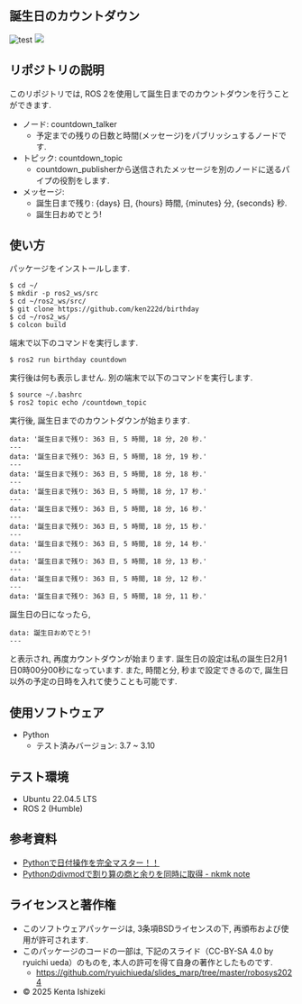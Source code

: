 ## 誕生日のカウントダウン


![test](https://github.com/ken222d/birthday/actions/workflows/test.yml/badge.svg)
![](https://img.shields.io/github/license/ken222d/birthday)


## リポジトリの説明
このリポジトリでは, ROS 2を使用して誕生日までのカウントダウンを行うことができます.  
* ノード: countdown_talker
  * 予定までの残りの日数と時間(メッセージ)をパブリッシュするノードです. 
* トピック: countdown_topic 
  * countdown_publisherから送信されたメッセージを別のノードに送るパイプの役割をします.
* メッセージ: 
  * 誕生日まで残り: {days} 日, {hours} 時間, {minutes} 分, {seconds} 秒. 
  * 誕生日おめでとう!

## 使い方
パッケージをインストールします. 
```
$ cd ~/
$ mkdir -p ros2_ws/src
$ cd ~/ros2_ws/src/
$ git clone https://github.com/ken222d/birthday
$ cd ~/ros2_ws/
$ colcon build
```

端末で以下のコマンドを実行します. 
```
$ ros2 run birthday countdown
```

実行後は何も表示しません. 
別の端末で以下のコマンドを実行します. 
```
$ source ~/.bashrc
$ ros2 topic echo /countdown_topic
```

実行後, 誕生日までのカウントダウンが始まります. 
```
data: '誕生日まで残り: 363 日, 5 時間, 18 分, 20 秒.'
---
data: '誕生日まで残り: 363 日, 5 時間, 18 分, 19 秒.'
---
data: '誕生日まで残り: 363 日, 5 時間, 18 分, 18 秒.'
---
data: '誕生日まで残り: 363 日, 5 時間, 18 分, 17 秒.'
---
data: '誕生日まで残り: 363 日, 5 時間, 18 分, 16 秒.'
---
data: '誕生日まで残り: 363 日, 5 時間, 18 分, 15 秒.'
---
data: '誕生日まで残り: 363 日, 5 時間, 18 分, 14 秒.'
---
data: '誕生日まで残り: 363 日, 5 時間, 18 分, 13 秒.'
---
data: '誕生日まで残り: 363 日, 5 時間, 18 分, 12 秒.'
---
data: '誕生日まで残り: 363 日, 5 時間, 18 分, 11 秒.'
```

誕生日の日になったら, 
```
data: 誕生日おめでとう!
---
```

と表示され, 再度カウントダウンが始まります. 
誕生日の設定は私の誕生日2月1日0時00分00秒になっています.
また, 時間と分, 秒まで設定できるので, 誕生日以外の予定の日時を入れて使うことも可能です. 
## 使用ソフトウェア
- Python
  - テスト済みバージョン: 3.7 ~ 3.10

## テスト環境
- Ubuntu 22.04.5 LTS
- ROS 2 (Humble)

## 参考資料
- [Pythonで日付操作を完全マスター！！](https://qiita.com/papi_tokei/items/43b1d15a6694f576486c)
- [Pythonのdivmodで割り算の商と余りを同時に取得 - nkmk note](https://note.nkmk.me/python-divmod-quotient-remainder/)

## ライセンスと著作権
- このソフトウェアパッケージは, 3条項BSDライセンスの下, 再頒布および使用が許可されます. 
- このパッケージのコードの一部は, 下記のスライド（CC-BY-SA 4.0 by ryuichi ueda）のものを, 本人の許可を得て自身の著作としたものです. 
  - https://github.com/ryuichiueda/slides_marp/tree/master/robosys2024
- © 2025 Kenta Ishizeki
